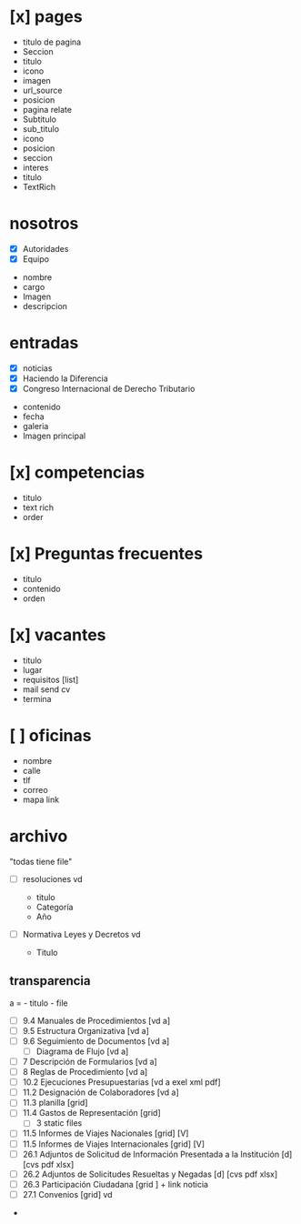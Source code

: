 
# [x] pages
-  titulo de pagina
-  Seccion
  -  titulo
  -  icono
  -  imagen
  -  url_source
  -  posicion
  -  pagina relate
-  Subtitulo
  -  sub_titulo
  -  icono
  -  posicion
  -  seccion
-  interes
  -  titulo
  -  TextRich

# nosotros
- [x] Autoridades
- [x] Equipo

-  nombre
-  cargo
-  Imagen
-  descripcion


# entradas

- [x] noticias
- [x] Haciendo la Diferencia
- [x] Congreso Internacional de Derecho Tributario
- contenido
- fecha
- galeria
- Imagen principal


# [x] competencias
- titulo
- text rich
- order

# [x]  Preguntas frecuentes
  - titulo
  - contenido
  - orden
  
  
# [x]  vacantes
  - titulo
  - lugar
  - requisitos [list]
  - mail send cv
  - termina

# [ ]  oficinas
 -  nombre
 -  calle
 -  tlf
 -  correo
 -  mapa link

# archivo 
"todas tiene file"

- [ ] resoluciones vd
  - titulo
  - Categoría
  - Año 

- [ ] Normativa Leyes y Decretos vd
  - Titulo

## transparencia
a = - titulo - file

- [ ] 9.4 Manuales de Procedimientos [vd a]
- [ ] 9.5 Estructura Organizativa [vd a]
- [ ] 9.6 Seguimiento de Documentos [vd a]
  - [ ] Diagrama de Flujo [vd a]
- [ ] 7 Descripción de Formularios [vd a]
- [ ] 8 Reglas de Procedimiento [vd a]
- [ ] 10.2 Ejecuciones Presupuestarias [vd a exel xml pdf]
- [ ] 11.2 Designación de Colaboradores [vd a]
- [ ] 11.3 planilla [grid]
- [ ] 11.4 Gastos de Representación [grid]
  - [ ] 3 static files
- [ ] 11.5  Informes de Viajes Nacionales [grid] [V]
- [ ] 11.5  Informes de Viajes Internacionales [grid] [V]
- [ ] 26.1 Adjuntos de Solicitud de Información Presentada a la Institución [d] [cvs pdf xlsx]
- [ ] 26.2 Adjuntos de Solicitudes Resueltas y Negadas [d] [cvs pdf xlsx]
- [ ] 26.3 Participación Ciudadana [grid ] + link noticia
- [ ] 27.1 Convenios [grid] vd

- 


